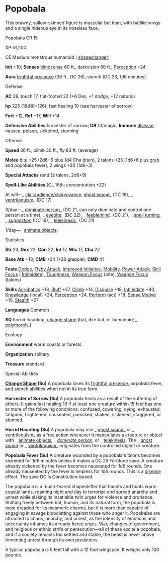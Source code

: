 # Popobala

This brawny, sallow-skinned figure is muscular but lean, with batlike wings and a single hideous eye in its noseless face.

Popobala CR 15

XP 51,200

CE Medium monstrous humanoid ( [shapechanger](monsters/creatureTypes#_shapechanger-subtype))

**Init** +10; **Senses** [blindsense](monsters/universalMonsterRules#_blindsense) 60 ft., darkvision 60 ft.; [Perception](skills/perception#_perception) +24

**Aura** [frightful presence](monsters/universalMonsterRules#_frightful-presence) (30 ft., DC 26), stench (DC 26, 1d6 minutes)

Defense

**AC** 29, touch 17, flat-footed 22 (+6 Dex, +1 dodge, +12 natural)

**hp** 225 (18d10+126); fast healing 10 (see harvester of sorrow)

**Fort** +12, **Ref** +17, **Will** +14

**Defensive Abilities** harvester of sorrow; **DR** 10/magic; **Immune** [disease](monsters/universalMonsterRules#_disease-(ex-or-su)), nausea, [poison](monsters/universalMonsterRules#_poison-(ex-or-su)), sickened, stunning

Offense

**Speed** 30 ft., climb 30 ft., fly 80 ft. (average)

**Melee** bite +25 (2d6+6 plus 1d4 Cha drain), 2 talons +25 (1d6+6 plus [grab](monsters/universalMonsterRules#_grab) and popobala fever), 2 wings +20 (1d6+3)

**Special Attacks** rend (2 talons, 2d6+9)

**Spell-Like Abilities** (CL 16th; concentration +22)

At will—_ [clairaudience/clairvoyance](spells/clairaudienceClairvoyance#_clairaudience-clairvoyance), [ghost sound](spells/ghostSound#_ghost-sound)_ (DC 16), _ [ventriloquism](spells/ventriloquism#_ventriloquism)_ (DC 17)

3/day—_ [dominate person](spells/dominatePerson#_dominate-person)_ (DC 21, can only dominate and control one person at a time), _ [eyebite](spells/eyebite#_eyebite)_ (DC 22), _ [feeblemind](spells/feeblemind#_feeblemind)_ (DC 21), _ [spell turning](spells/spellTurning#_spell-turning)_, _ [suggestion](spells/suggestion#_suggestion)_ (DC 19), _ [telekinesis](spells/telekinesis#_telekinesis)_ (DC 21)

1/day—_ [animate objects](spells/animateObjects#_animate-objects)_

Statistics

**Str** 23, **Dex** 22, **Con** 22, **Int** 17, **Wis** 17, **Cha** 22

**Base Atk** +18; **CMB** +24 (+28 grapple); **CMD** 41

**Feats** [Dodge](feats#_dodge), [Flyby Attack](monsters/monsterFeats#_flyby-attack), [Improved Initiative](feats#_improved-initiative), [Mobility](feats#_mobility), [Power Attack](feats#_power-attack), [Skill Focus](feats#_skill-focus) ( [Intimidate](skills/intimidate#_intimidate)), [Toughness](feats#_toughness), [Weapon Focus](feats#_weapon-focus) (bite), [Weapon Focus](feats#_weapon-focus) (talons)

**Skills** [Acrobatics](skills/acrobatics#_acrobatics) +18, [Bluff](skills/bluff#_bluff) +27, [Climb](skills/climb#_climb) +14, [Disguise](skills/disguise#_disguise) +18, [Intimidate](skills/intimidate#_intimidate) +40, [Knowledge](skills/knowledge#_knowledge) (local) +24, [Perception](skills/perception#_perception) +24, [Perform](skills/perform#_perform) (act) +18, [Sense Motive](skills/senseMotive#_sense-motive) +15, [Stealth](skills/stealth#_stealth) +27

**Languages** Common

**SQ** horrid haunting, [change shape](monsters/universalMonsterRules#_change-shape) (bat, dire bat, or humanoid; _ [polymorph](spells/polymorph#_polymorph)_)

Ecology

**Environment** warm coasts or forests

**Organization** solitary

**Treasure** standard

Special Abilities

**[Change Shape](monsters/universalMonsterRules#_change-shape) (Su)** A popobala loses its [frightful presence](monsters/universalMonsterRules#_frightful-presence), popobala fever, and stench abilities when not in its true form.

**Harvester of Sorrow (Su)** A popobala heals as a result of the suffering of others. It gains fast healing 10 if at least one creature within 15 feet has one or more of the following conditions: confused, cowering, dying, exhausted, fatigued, frightened, nauseated, panicked, shaken, sickened, staggered, or stunned.

**Horrid Haunting (Su)** A popobala may use _ [ghost sound](spells/ghostSound#_ghost-sound)_ or _ [ventriloquism](spells/ventriloquism#_ventriloquism)_ as a free action whenever it manipulates a creature or object with _ [animate objects](spells/animateObjects#_animate-objects)_, _ [dominate person](spells/dominatePerson#_dominate-person)_, or _ [telekinesis](spells/telekinesis#_telekinesis)_. The _ [ghost sound](spells/ghostSound#_ghost-sound)_ or _ [ventriloquism](spells/ventriloquism#_ventriloquism)_ originates from the controlled object or creature.

**Popobala Fever (Su)** A creature wounded by a popobala's talons becomes sickened for 1d6 minutes unless it makes a DC 25 Fortitude save. A creature already sickened by the fever becomes nauseated for 1d6 rounds. One already nauseated by the fever is helpless for 1d6 rounds. This is a [disease](monsters/universalMonsterRules#_disease-(ex-or-su)) effect. The save DC is Constitution-based.

The popobala is a much-feared shapeshifter that haunts and hunts warm coastal lands, roaming night and day to terrorize and spread anarchy and unrest while slaking its insatiable twin urges for violence and prurience. Shifting freely between bat, human, and its natural form, the popobala is most dreaded for its mesmeric charms, but it is more than capable of engaging in savage bloodletting against those who anger it. Popobalas are attracted to chaos, anarchy, and unrest, as the intensity of emotions and uncertainty inflames its already fierce urges. War, changes of government, and religious or ethnic strife or persecution—all of these excite a popobala, and if a society remains too settled and stable, the beast is never above fomenting unrest through its own predations.

A typical popobala is 5 feet tall with a 12 foot wingspan. It weighs only 100 pounds.

